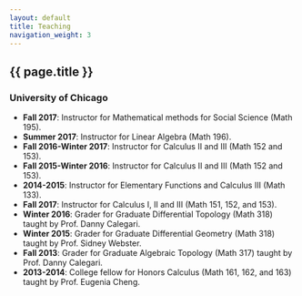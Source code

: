 ```yaml
---
layout: default
title: Teaching
navigation_weight: 3
---
```



## {{ page.title }}

### University of Chicago

- **Fall 2017**: Instructor for Mathematical methods for Social Science (Math 195).
- **Summer 2017**: Instructor for Linear Algebra (Math 196).
- **Fall 2016-Winter 2017**: Instructor for Calculus II and III (Math 152 and 153).
- **Fall 2015-Winter 2016**: Instructor for Calculus II and III (Math 152 and 153).
- **2014-2015**: Instructor for Elementary Functions and Calculus III (Math 133).
- **Fall 2017**: Instructor for Calculus I, II and III (Math 151, 152, and 153).
- **Winter 2016**: Grader for Graduate Differential Topology (Math 318) taught by Prof. Danny Calegari.
- **Winter 2015**: Grader for Graduate Differential Geometry (Math 318) taught by Prof. Sidney Webster.
- **Fall 2013**: Grader for Graduate Algebraic Topology (Math 317) taught by Prof. Danny Calegari.
- **2013-2014**: College fellow for Honors Calculus (Math 161, 162, and 163) taught by Prof. Eugenia Cheng.
